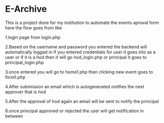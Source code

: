 # E-Archive
This is a project done for my institution to automate the events aproval form here the flow goes from like 

1.login page from login.php

2.Based on the username and password you entered the backend will automatically logged in if you entered credentials for user it goes into as a user or if it is a hod then it will go hod_login.php or principal it goes to principal_login.php

3.once entered you will go to home1.php then clicking new event goes to form1.php

4.After submission an email which is autogenerated notifies the next approver that is hod

5.After the approval of hod again an email will be sent to notify the principal

6.once principal approved or rejected the user will get notification in between
